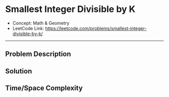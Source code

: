 # Smallest Integer Divisible by K

- Concept: Math & Geometry
- LeetCode Link: https://leetcode.com/problems/smallest-integer-divisible-by-k/

---

## Problem Description

## Solution

## Time/Space Complexity

